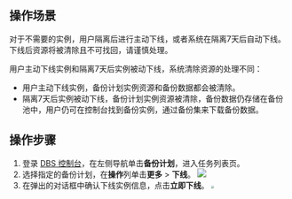 ## 操作场景

对于不需要的实例，用户隔离后进行主动下线，或者系统在隔离7天后自动下线。下线后资源将被清除且不可找回，请谨慎处理。

用户主动下线实例和隔离7天后实例被动下线，系统清除资源的处理不同：

- 用户主动下线实例，备份计划实例资源和备份数据都会被清除。
- 隔离7天后实例被动下线，备份计划实例资源被清除，备份数据仍存储在备份池中，用户仍可在控制台找到备份实例，通过备份集来下载备份数据。

## 操作步骤
1. 登录 [DBS 控制台](https://console.cloud.tencent.com/dbs)，在左侧导航单击**备份计划**，进入任务列表页。
2. 选择指定的备份计划，在**操作**列单击**更多** > **下线**。
![](https://qcloudimg.tencent-cloud.cn/raw/a3b5662f3ab457811f6dc85c3ee46035.png)
3. 在弹出的对话框中确认下线实例信息，点击**立即下线**。
   <img src="https://qcloudimg.tencent-cloud.cn/raw/196e5609bb1b305820394877f747beb3.png" style="zoom:30%;" />

